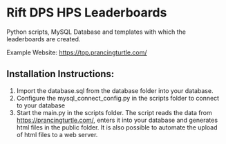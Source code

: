 # Rift DPS HPS Leaderboards

Python scripts, MySQL Database and templates with which the leaderboards are created.

Example Website: https://top.prancingturtle.com/
## Installation Instructions:
1. Import the database.sql from the database folder into your database.
2. Configure the mysql_connect_config.py in the scripts folder to connect to your database
3. Start the main.py in the scripts folder. The script reads the data from https://prancingturtle.com/, enters it into your database and generates html files in the public folder. It is also possible to automate the upload of html files to a web server.
